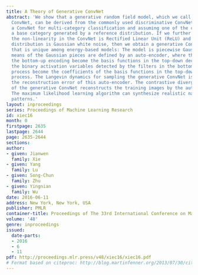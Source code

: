 ```yaml
---
title: A Theory of Generative ConvNet
abstract: 'We show that a generative random field model, which we call generative
  ConvNet, can be derived from the commonly used discriminative ConvNet, by assuming
  a ConvNet for multi-category classification and assuming one of the category is
  a base category generated by a reference distribution. If we further assume that
  the non-linearity in the ConvNet is Rectified Linear Unit (ReLU) and the reference
  distribution is Gaussian white noise, then we obtain a generative ConvNet model
  that is unique among energy-based models: The model is piecewise Gaussian, and the
  means of the Gaussian pieces are defined by an auto-encoder, where the filters in
  the bottom-up encoding become the basis functions in the top-down decoding, and
  the binary activation variables detected by the filters in the bottom-up convolution
  process become the coefficients of the basis functions in the top-down deconvolution
  process. The Langevin dynamics for sampling the generative ConvNet is driven by
  the reconstruction error of this auto-encoder. The contrastive divergence learning
  of the generative ConvNet reconstructs the training images by the auto-encoder.
  The maximum likelihood learning algorithm can synthesize realistic natural image
  patterns.'
layout: inproceedings
series: Proceedings of Machine Learning Research
id: xiec16
month: 0
firstpage: 2635
lastpage: 2644
page: 2635-2644
sections: 
author:
- given: Jianwen
  family: Xie
- given: Yang
  family: Lu
- given: Song-Chun
  family: Zhu
- given: Yingnian
  family: Wu
date: 2016-06-11
address: New York, New York, USA
publisher: PMLR
container-title: Proceedings of The 33rd International Conference on Machine Learning
volume: '48'
genre: inproceedings
issued:
  date-parts:
  - 2016
  - 6
  - 11
pdf: http://proceedings.mlr.press/v48/xiec16/xiec16.pdf
# Format based on citeproc: http://blog.martinfenner.org/2013/07/30/citeproc-yaml-for-bibliographies/
---
```

